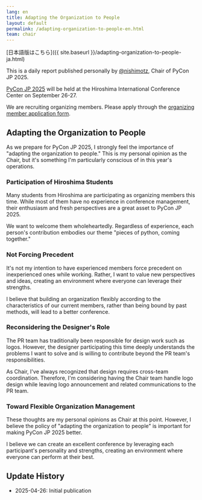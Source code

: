 ```yaml
---
lang: en
title: Adapting the Organization to People
layout: default
permalink: /adapting-organization-to-people-en.html
team: chair
---
```


[日本語版はこちら]({{ site.baseurl }}/adapting-organization-to-people-ja.html)

This is a daily report published personally by [@nishimotz](https://d.nishimotz.com/aboutme), Chair of PyCon JP 2025.

[PyCon JP 2025](https://2025.pycon.jp/) will be held at the Hiroshima International Conference Center on September 26-27.

We are recruiting organizing members. Please apply through the [organizing member application form](https://forms.gle/7irqYKhZVj7AY7LfA).



## Adapting the Organization to People

As we prepare for PyCon JP 2025, I strongly feel the importance of "adapting the organization to people." This is my personal opinion as the Chair, but it's something I'm particularly conscious of in this year's operations.

### Participation of Hiroshima Students

Many students from Hiroshima are participating as organizing members this time. While most of them have no experience in conference management, their enthusiasm and fresh perspectives are a great asset to PyCon JP 2025.

We want to welcome them wholeheartedly. Regardless of experience, each person's contribution embodies our theme "pieces of python, coming together."

### Not Forcing Precedent

It's not my intention to have experienced members force precedent on inexperienced ones while working. Rather, I want to value new perspectives and ideas, creating an environment where everyone can leverage their strengths.

I believe that building an organization flexibly according to the characteristics of our current members, rather than being bound by past methods, will lead to a better conference.

### Reconsidering the Designer's Role

The PR team has traditionally been responsible for design work such as logos. However, the designer participating this time deeply understands the problems I want to solve and is willing to contribute beyond the PR team's responsibilities.

As Chair, I've always recognized that design requires cross-team coordination. Therefore, I'm considering having the Chair team handle logo design while leaving logo announcement and related communications to the PR team.

### Toward Flexible Organization Management

These thoughts are my personal opinions as Chair at this point. However, I believe the policy of "adapting the organization to people" is important for making PyCon JP 2025 better.

I believe we can create an excellent conference by leveraging each participant's personality and strengths, creating an environment where everyone can perform at their best.



## Update History

- 2025-04-26: Initial publication

